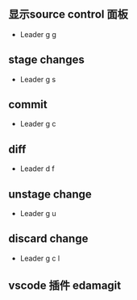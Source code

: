 ## 显示source control 面板
- Leader g g

## stage changes
- Leader g s

## commit
- Leader g c 

## diff
- Leader d f 

## unstage change 
- Leader g u 

## discard change 
- Leader g c l 

## vscode 插件 edamagit
